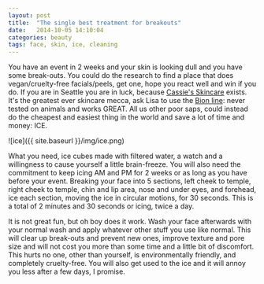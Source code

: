 ```yaml
---
layout: post
title:  "The single best treatment for breakouts"
date:   2014-10-05 14:10:04
categories: beauty
tags: face, skin, ice, cleaning
---
```


You have an event in 2 weeks and your skin is looking dull and you have some break-outs. You could do the research to find a place that does vegan/cruelty-free facials/peels, get one, hope you react well and win if you do. If you are in Seattle you are in luck, because [Cassie's Skincare](http://www.cassiesskincare.com/) exists. It's the greatest ever skincare mecca, ask Lisa to use the [Bion line](http://bionresearch.com/): never tested on animals and works GREAT. All us other poor saps, could instead do the cheapest and easiest thing in the world and save a lot of time and money: ICE. 

![ice]({{ site.baseurl }}/img/ice.png)

What you need, ice cubes made with filtered water, a watch and a willingness to cause yourself a little brain-freeze. You will also need the commitment to keep icing AM and PM for 2 weeks or as long as you have before your event. Breaking your face into 5 sections, left cheek to temple, right cheek to temple, chin and lip area, nose and under eyes, and forehead, ice each section, moving the ice in circular motions, for 30 seconds. This is a total of 2 minutes and 30 seconds or icing, twice a day. 

It is not great fun, but oh boy does it work. Wash your face afterwards with your normal wash and apply whatever other stuff you use like normal. This will clear up break-outs and prevent new ones, improve texture and pore size and will not cost you more than some time and a little bit of discomfort. This hurts no one, other than yourself, is environmentally friendly, and completely cruelty-free. You will also get used to the ice and it will annoy you less after a few days, I promise.